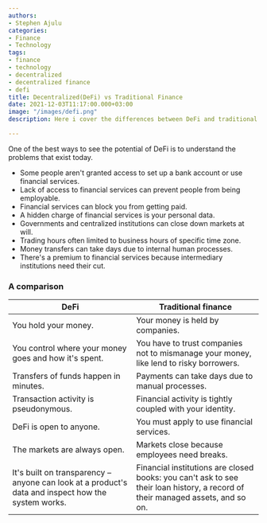 ```yaml
---
authors:
- Stephen Ajulu
categories:
- Finance
- Technology
tags:
- finance
- technology
- decentralized
- decentralized finance
- defi
title: Decentralized(DeFi) vs Traditional Finance
date: 2021-12-03T11:17:00.000+03:00
image: "/images/defi.png"
description: Here i cover the differences between DeFi and traditional finance

---
```

One of the best ways to see the potential of DeFi is to understand the problems that exist today.

* Some people aren't granted access to set up a bank account or use financial services.
* Lack of access to financial services can prevent people from being employable.
* Financial services can block you from getting paid.
* A hidden charge of financial services is your personal data.
* Governments and centralized institutions can close down markets at will.
* Trading hours often limited to business hours of specific time zone.
* Money transfers can take days due to internal human processes.
* There's a premium to financial services because intermediary institutions need their cut.

### A comparison

| DeFi | Traditional finance |
| --- | --- |
| You hold your money. | Your money is held by companies. |
| You control where your money goes and how it's spent. | You have to trust companies not to mismanage your money, like lend to risky borrowers. |
| Transfers of funds happen in minutes. | Payments can take days due to manual processes. |
| Transaction activity is pseudonymous. | Financial activity is tightly coupled with your identity. |
| DeFi is open to anyone. | You must apply to use financial services. |
| The markets are always open. | Markets close because employees need breaks. |
| It's built on transparency – anyone can look at a product's data and inspect how the system works. | Financial institutions are closed books: you can't ask to see their loan history, a record of their managed assets, and so on. |
